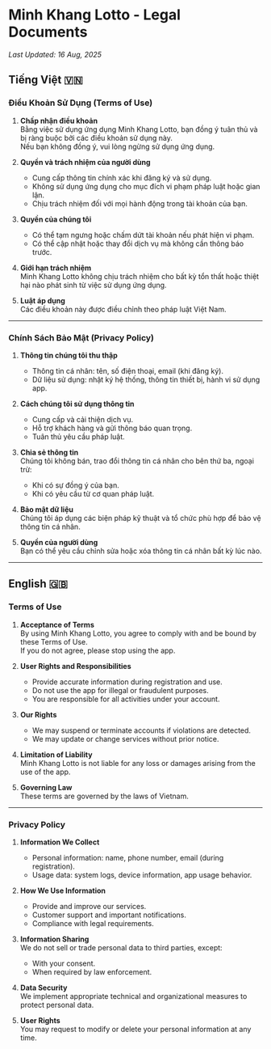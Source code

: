 # Minh Khang Lotto - Legal Documents
*Last Updated: 16 Aug, 2025*


## Tiếng Việt 🇻🇳

### Điều Khoản Sử Dụng (Terms of Use)

1. **Chấp nhận điều khoản**  
   Bằng việc sử dụng ứng dụng Minh Khang Lotto, bạn đồng ý tuân thủ và bị ràng buộc bởi các điều khoản sử dụng này.  
   Nếu bạn không đồng ý, vui lòng ngừng sử dụng ứng dụng.

2. **Quyền và trách nhiệm của người dùng**  
   - Cung cấp thông tin chính xác khi đăng ký và sử dụng.  
   - Không sử dụng ứng dụng cho mục đích vi phạm pháp luật hoặc gian lận.  
   - Chịu trách nhiệm đối với mọi hành động trong tài khoản của bạn.  

3. **Quyền của chúng tôi**  
   - Có thể tạm ngưng hoặc chấm dứt tài khoản nếu phát hiện vi phạm.  
   - Có thể cập nhật hoặc thay đổi dịch vụ mà không cần thông báo trước.  

4. **Giới hạn trách nhiệm**  
   Minh Khang Lotto không chịu trách nhiệm cho bất kỳ tổn thất hoặc thiệt hại nào phát sinh từ việc sử dụng ứng dụng.  

5. **Luật áp dụng**  
   Các điều khoản này được điều chỉnh theo pháp luật Việt Nam.  

---

### Chính Sách Bảo Mật (Privacy Policy)

1. **Thông tin chúng tôi thu thập**  
   - Thông tin cá nhân: tên, số điện thoại, email (khi đăng ký).  
   - Dữ liệu sử dụng: nhật ký hệ thống, thông tin thiết bị, hành vi sử dụng app.  

2. **Cách chúng tôi sử dụng thông tin**  
   - Cung cấp và cải thiện dịch vụ.  
   - Hỗ trợ khách hàng và gửi thông báo quan trọng.  
   - Tuân thủ yêu cầu pháp luật.  

3. **Chia sẻ thông tin**  
   Chúng tôi không bán, trao đổi thông tin cá nhân cho bên thứ ba, ngoại trừ:  
   - Khi có sự đồng ý của bạn.  
   - Khi có yêu cầu từ cơ quan pháp luật.  

4. **Bảo mật dữ liệu**  
   Chúng tôi áp dụng các biện pháp kỹ thuật và tổ chức phù hợp để bảo vệ thông tin cá nhân.  

5. **Quyền của người dùng**  
   Bạn có thể yêu cầu chỉnh sửa hoặc xóa thông tin cá nhân bất kỳ lúc nào.  

---

## English 🇬🇧

### Terms of Use

1. **Acceptance of Terms**  
   By using Minh Khang Lotto, you agree to comply with and be bound by these Terms of Use.  
   If you do not agree, please stop using the app.

2. **User Rights and Responsibilities**  
   - Provide accurate information during registration and use.  
   - Do not use the app for illegal or fraudulent purposes.  
   - You are responsible for all activities under your account.  

3. **Our Rights**  
   - We may suspend or terminate accounts if violations are detected.  
   - We may update or change services without prior notice.  

4. **Limitation of Liability**  
   Minh Khang Lotto is not liable for any loss or damages arising from the use of the app.  

5. **Governing Law**  
   These terms are governed by the laws of Vietnam.  

---

### Privacy Policy

1. **Information We Collect**  
   - Personal information: name, phone number, email (during registration).  
   - Usage data: system logs, device information, app usage behavior.  

2. **How We Use Information**  
   - Provide and improve our services.  
   - Customer support and important notifications.  
   - Compliance with legal requirements.  

3. **Information Sharing**  
   We do not sell or trade personal data to third parties, except:  
   - With your consent.  
   - When required by law enforcement.  

4. **Data Security**  
   We implement appropriate technical and organizational measures to protect personal data.  

5. **User Rights**  
   You may request to modify or delete your personal information at any time.
